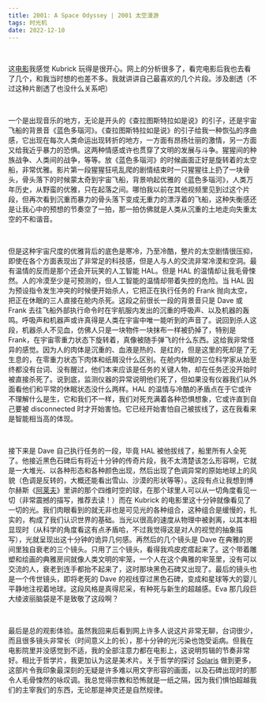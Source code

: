 ```yaml
---
title: 2001: A Space Odyssey | 2001 太空漫游
tags: 时光机
date: 2022-12-10
---
```


<br/>

这[电影](https://movie.douban.com/subject/1292226/)我感觉 Kubrick 玩得是很开心。网上的分析很多了，看完电影后我也去看了几个，和我当时想的也差不多。我就讲讲自己最喜欢的几个片段。涉及剧透（不过这种片剧透了也没什么关系吧）

<br/>

一个是出现音乐的地方，无论是开头的《查拉图斯特拉如是说》的引子，还是宇宙飞船的背景音《蓝色多瑙河》。《查拉图斯特拉如是说》的引子给我一种恢弘的序曲感，它出现在每次人类命运出现转折的地方，一方面有昂扬壮丽的激情，另一方面又给我近乎暴力的恐惧。这两种情感或许也贯穿了文明的发展与斗争。猩猩间的种族战争、人类间的战争，等等。放《蓝色多瑙河》的时候画面正好是旋转着的太空船，非常优雅。影片第一段猩猩狂吼乱爬的剧情结束时一只猩猩往上扔了一块骨头，骨头落下的时候蒙太奇到宇宙飞船，背景响起优雅的《蓝色多瑙河》，人类万年历史，从野蛮的优雅，只在起落之间。哪怕我以前在其他视频里见到过这个片段，但再次看到沉重而暴力的骨头落下变成无重力的漂浮着的飞船，这种失衡感还是让我心中的预想的节奏空了一拍，那一拍仿佛就是人类从沉重的土地走向失重太空的不和谐音。

<br/>

但是这种宇宙尺度的优雅背后的底色是寒冷，乃至冷酷，整片的太空剧情很压抑，即使在各个方面表现出了非常足的科技感，但是人与人的交流非常冷漠和空洞。最有温情的反而是那个还会开玩笑的人工智能 HAL。但是 HAL 的温情却让我毛骨悚然。人的冷漠至少是可预测的，但人工智能的温情却带着失控的危险。当 HAL 因为预设指令发生冲突的时候便开始杀人，它把正在执行任务的 Frank 抛向太空，把正在休眠的三人直接在舱内杀死。这段之前很长一段的背景音只是 Dave 或 Frank 去往飞船外部执行命令时在宇航服内发出的沉重的呼吸声、以及机器的轰鸣。呼吸声和机器声或许真得是人类在宇宙中唯一能听到的声音了。说回到杀人这段，机器杀人不见血，仿佛人只是一块物件一块抹布一样被扔掉了，特别是 Frank，在宇宙零重力状态下旋转着，真像被随手弹飞的什么东西。这给我非常怪异的感觉。因为人的肉体是沉重的、血液是热的、是红的，但是这里的死却是了无生息的，在零重力状态下肉体和纸屑没什么区别。在舱内休眠的三位科学家从始至终都没有台词、没有醒过，他们本来应该是任务的关键人物，却在任务还没开始时被直接杀死了。说到底，监测仪器的异常说明他们死了，但如果没有仪器我们从外面看他们和平常的休眠状态没什么两样。HAL 的温情与冷酷的矛盾点在于它或许不理解什么是生，它和我们不一样，我们对死充满着各种恐惧想象，它或许直到自己要被 disconnected 时才开始害怕。它已经开始害怕自己被拔线了，这在我看来是智能相当高的体现。

<br/>

接下来是 Dave 自己执行任务的一段，毕竟 HAL 被他拔线了，船里所有人全死了。他接近黑色石碑后有将近十分钟的传奇片段，我不太清楚该怎么形容啊，它就是一大堆光、以各种形态和各种颜色出现，然后出现了色调异常的原始地球上的风貌（色调是反转的，大概还能看出雪山、沙漠的形状等等）。这段有点让我想到博尔赫斯《[阿莱夫](https://book.douban.com/subject/25796122/)》里讲的那个四维时空的球，在那个球里人可以从一切角度看见一切（非常震撼的描写，推荐去读！）而在 Kubrick 的电影里这十分钟就像看见了一切的光。我们肉眼看到的就无非也是可见光的各种组合，这种组合是缓慢的，扎实的，构成了我们认识世界的基础。当光以很高的速度从物理中被剥离，以其本相显现时（从科学的角度看这有点矛盾哈，不过我觉得这是对人的视觉的抽象描写），光就呈现出这十分钟的诡异几何感。再然后的几个镜头是 Dave 在典雅的房间里独自衰老的三个镜头。只用了三个镜头，看得我鸡皮疙瘩起来了。这个带着雕塑和绘画的典雅房间就像人类文明的牢笼，一个人在这个典雅的牢笼里，没有可以交流的人，衰老到连手都抬不起来了，这时那块黑色石碑又出现了。最后的镜头也是一个传世镜头，即将老死的 Dave 的视线穿过黑色石碑，变成和星球等大的婴儿平静地注视着地球。这段风格是真得尼采，有种死与新生的超越感。Eva 那几段巨大绫波丽脑袋是不是致敬了这段啊？

<br/>

最后是总的观影体验。虽然我回来后看到网上许多人说这片非常无聊，台词很少，而且很多镜头非常长（时间意义上的长），那十分钟的光污染也饱受诟病。但我在电影院里并没感觉到不适，我的全部注意力都在电影上，这说明剪辑的节奏非常好。相比于哲学片，我更加认为这是美术片。关于哲学的探讨 [Solaris](https://tianxianzi.me/2022/12/10/solaris/) 做到更多，这部片令我印象最深刻的无疑是许多难以用文字形容的画面，以及石碑出现时的那令人毛骨悚然的咏叹调。我总觉得宗教和恐怖就是一纸之隔，因为我们惧怕超越我们的主宰我们的东西，无论那是神灵还是自然规律。

<br/>